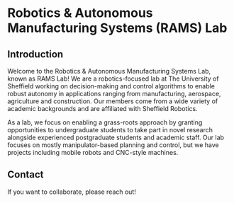 # Robotics & Autonomous Manufacturing Systems (RAMS) Lab

## Introduction

Welcome to the Robotics & Autonomous Manufacturing Systems Lab, known as RAMS Lab! We are a robotics-focused lab at The University of Sheffield working on decision-making and control algorithms to enable robust autonomy in applications ranging from manufacturing, aerospace, agriculture and construction. Our members come from a wide variety of academic backgrounds and are affiliated with Sheffield Robotics.  

As a lab, we focus on enabling a grass-roots approach by granting opportunities to undergraduate students to take part in novel research alongside experienced postgraduate students and academic staff. Our lab focuses on mostly manipulator-based planning and control, but we have projects including mobile robots and CNC-style machines. 

## Contact

If you want to collaborate, please reach out!
